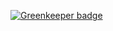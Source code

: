 
[![Greenkeeper badge](https://badges.greenkeeper.io/hyphaene-npm/scriptifire.svg)](https://greenkeeper.io/)
